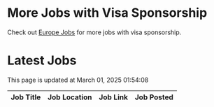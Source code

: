 # More Jobs with Visa Sponsorship

Check out [Europe Jobs](https://github.com/sureshparimi/europejobs#latest-jobs) for more jobs with visa sponsorship.

# Latest Jobs

This page is updated at March 01, 2025 01:54:08

| Job Title | Job Location | Job Link | Job Posted |
| --- | --- | --- | --- |
